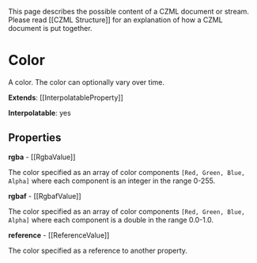This page describes the possible content of a CZML document or stream. Please read [[CZML Structure]] for an explanation of how a CZML document is put together.

# Color

A color. The color can optionally vary over time.

**Extends**: [[InterpolatableProperty]]

**Interpolatable**: yes

## Properties

**rgba** - [[RgbaValue]]

The color specified as an array of color components `[Red, Green, Blue, Alpha]` where each component is an integer in the range 0-255.


**rgbaf** - [[RgbafValue]]

The color specified as an array of color components `[Red, Green, Blue, Alpha]` where each component is a double in the range 0.0-1.0.


**reference** - [[ReferenceValue]]

The color specified as a reference to another property.


